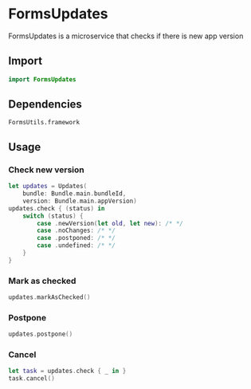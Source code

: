 # FormsUpdates

FormsUpdates is a microservice that checks if there is new app version

## Import

```swift
import FormsUpdates
``` 

## Dependencies

```
FormsUtils.framework
```

## Usage

### Check new version

```swift
let updates = Updates(
    bundle: Bundle.main.bundleId, 
    version: Bundle.main.appVersion)
updates.check { (status) in
    switch (status) {
        case .newVersion(let old, let new): /* */
        case .noChanges: /* */
        case .postponed: /* */
        case .undefined: /* */
    }
}
```

### Mark as checked

```swift
updates.markAsChecked()
```

### Postpone

```swift
updates.postpone()
```

### Cancel

```swift
let task = updates.check { _ in }
task.cancel()
```

